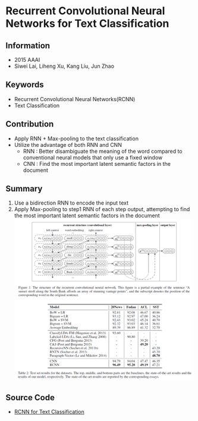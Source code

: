 # Recurrent Convolutional Neural Networks for Text Classification
## Information
- 2015 AAAI
- Siwei Lai, Liheng Xu, Kang Liu, Jun Zhao

## Keywords
- Recurrent Convolutional Neural Networks(RCNN)
- Text Classification

## Contribution
- Apply RNN + Max-pooling to the text classification
- Utilize the advantage of both RNN and CNN
	- RNN : Better disambiguate the meaning of the word compared to conventional neural models that only use a fixed window
	- CNN : Find the most important latent semantic factors in the document

## Summary
1. Use a bidirection RNN to encode the input text
2. Apply Max-pooling to step1 RNN of each step output, attempting to find the most important latent semantic factors in the document
![RCNN model architecture](pic/Recurrent_Convolutional_Neural_Networks_for_Text_Classification_fig1.PNG)
![Result table](pic/Recurrent_Convolutional_Neural_Networks_for_Text_Classification_fig2.PNG)

## Source Code
- [RCNN for Text Classification](https://github.com/roomylee/rcnn-text-classification)